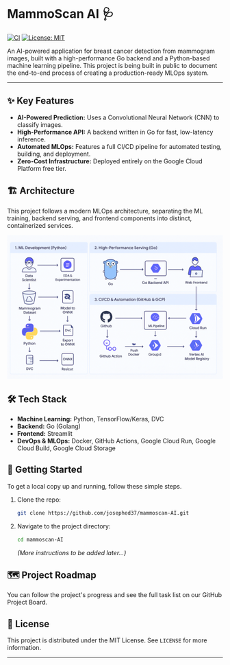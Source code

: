 # MammoScan AI 🩺

[![CI](https://github.com/josephed37/mammoscan-AI/actions/workflows/ci.yml/badge.svg)](https://github.com/josephed37/mammoscan-AI/actions/workflows/ci.yml) [![License: MIT](https://img.shields.io/badge/License-MIT-yellow.svg)](https://opensource.org/licenses/MIT)

An AI-powered application for breast cancer detection from mammogram images, built with a high-performance Go backend and a Python-based machine learning pipeline. This project is being built in public to document the end-to-end process of creating a production-ready MLOps system.

---

## ✨ Key Features

- **AI-Powered Prediction:** Uses a Convolutional Neural Network (CNN) to classify images.
- **High-Performance API:** A backend written in Go for fast, low-latency inference.
- **Automated MLOps:** Features a full CI/CD pipeline for automated testing, building, and deployment.
- **Zero-Cost Infrastructure:** Deployed entirely on the Google Cloud Platform free tier.

## 🏗️ Architecture

This project follows a modern MLOps architecture, separating the ML training, backend serving, and frontend components into distinct, containerized services.

![Architecture Diagram](docs/images/architecture.png)

## 🛠️ Tech Stack

- **Machine Learning:** Python, TensorFlow/Keras, DVC
- **Backend:** Go (Golang)
- **Frontend:** Streamlit
- **DevOps & MLOps:** Docker, GitHub Actions, Google Cloud Run, Google Cloud Build, Google Cloud Storage

## 🚀 Getting Started

To get a local copy up and running, follow these simple steps.

1. Clone the repo:

   ```sh
   git clone https://github.com/josephed37/mammoscan-AI.git
   ```

2. Navigate to the project directory:

   ```bash
   cd mammoscan-AI
   ```

   *(More instructions to be added later...)*

## 🗺️ Project Roadmap

You can follow the project's progress and see the full task list on our GitHub Project Board.

## 📄 License

This project is distributed under the MIT License. See `LICENSE` for more information.

---
